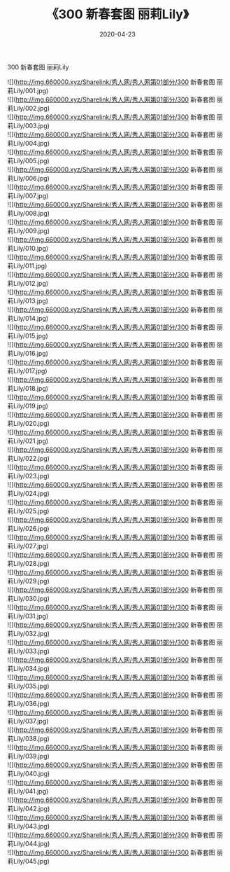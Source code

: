 ﻿---
layout: post
title:  《300 新春套图 丽莉Lily》
date:   2020-04-23
img: http://img.660000.xyz/Sharelink/秀人网/秀人网第01部分/300 新春套图 丽莉Lily/000.jpg
categories: [美女, 清纯, 唯美]
---

300 新春套图 丽莉Lily

  ![](http://img.660000.xyz/Sharelink/秀人网/秀人网第01部分/300 新春套图 丽莉Lily/001.jpg) <br> ![](http://img.660000.xyz/Sharelink/秀人网/秀人网第01部分/300 新春套图 丽莉Lily/002.jpg) <br> ![](http://img.660000.xyz/Sharelink/秀人网/秀人网第01部分/300 新春套图 丽莉Lily/003.jpg) <br> ![](http://img.660000.xyz/Sharelink/秀人网/秀人网第01部分/300 新春套图 丽莉Lily/004.jpg) <br> ![](http://img.660000.xyz/Sharelink/秀人网/秀人网第01部分/300 新春套图 丽莉Lily/005.jpg) <br> ![](http://img.660000.xyz/Sharelink/秀人网/秀人网第01部分/300 新春套图 丽莉Lily/006.jpg) <br> ![](http://img.660000.xyz/Sharelink/秀人网/秀人网第01部分/300 新春套图 丽莉Lily/007.jpg) <br> ![](http://img.660000.xyz/Sharelink/秀人网/秀人网第01部分/300 新春套图 丽莉Lily/008.jpg) <br> ![](http://img.660000.xyz/Sharelink/秀人网/秀人网第01部分/300 新春套图 丽莉Lily/009.jpg) <br> ![](http://img.660000.xyz/Sharelink/秀人网/秀人网第01部分/300 新春套图 丽莉Lily/010.jpg) <br> ![](http://img.660000.xyz/Sharelink/秀人网/秀人网第01部分/300 新春套图 丽莉Lily/011.jpg) <br> ![](http://img.660000.xyz/Sharelink/秀人网/秀人网第01部分/300 新春套图 丽莉Lily/012.jpg) <br> ![](http://img.660000.xyz/Sharelink/秀人网/秀人网第01部分/300 新春套图 丽莉Lily/013.jpg) <br> ![](http://img.660000.xyz/Sharelink/秀人网/秀人网第01部分/300 新春套图 丽莉Lily/014.jpg) <br> ![](http://img.660000.xyz/Sharelink/秀人网/秀人网第01部分/300 新春套图 丽莉Lily/015.jpg) <br> ![](http://img.660000.xyz/Sharelink/秀人网/秀人网第01部分/300 新春套图 丽莉Lily/016.jpg) <br> ![](http://img.660000.xyz/Sharelink/秀人网/秀人网第01部分/300 新春套图 丽莉Lily/017.jpg) <br> ![](http://img.660000.xyz/Sharelink/秀人网/秀人网第01部分/300 新春套图 丽莉Lily/018.jpg) <br> ![](http://img.660000.xyz/Sharelink/秀人网/秀人网第01部分/300 新春套图 丽莉Lily/019.jpg) <br> ![](http://img.660000.xyz/Sharelink/秀人网/秀人网第01部分/300 新春套图 丽莉Lily/020.jpg) <br> ![](http://img.660000.xyz/Sharelink/秀人网/秀人网第01部分/300 新春套图 丽莉Lily/021.jpg) <br> ![](http://img.660000.xyz/Sharelink/秀人网/秀人网第01部分/300 新春套图 丽莉Lily/022.jpg) <br> ![](http://img.660000.xyz/Sharelink/秀人网/秀人网第01部分/300 新春套图 丽莉Lily/023.jpg) <br> ![](http://img.660000.xyz/Sharelink/秀人网/秀人网第01部分/300 新春套图 丽莉Lily/024.jpg) <br> ![](http://img.660000.xyz/Sharelink/秀人网/秀人网第01部分/300 新春套图 丽莉Lily/025.jpg) <br> ![](http://img.660000.xyz/Sharelink/秀人网/秀人网第01部分/300 新春套图 丽莉Lily/026.jpg) <br> ![](http://img.660000.xyz/Sharelink/秀人网/秀人网第01部分/300 新春套图 丽莉Lily/027.jpg) <br> ![](http://img.660000.xyz/Sharelink/秀人网/秀人网第01部分/300 新春套图 丽莉Lily/028.jpg) <br> ![](http://img.660000.xyz/Sharelink/秀人网/秀人网第01部分/300 新春套图 丽莉Lily/029.jpg) <br> ![](http://img.660000.xyz/Sharelink/秀人网/秀人网第01部分/300 新春套图 丽莉Lily/030.jpg) <br> ![](http://img.660000.xyz/Sharelink/秀人网/秀人网第01部分/300 新春套图 丽莉Lily/031.jpg) <br> ![](http://img.660000.xyz/Sharelink/秀人网/秀人网第01部分/300 新春套图 丽莉Lily/032.jpg) <br> ![](http://img.660000.xyz/Sharelink/秀人网/秀人网第01部分/300 新春套图 丽莉Lily/033.jpg) <br> ![](http://img.660000.xyz/Sharelink/秀人网/秀人网第01部分/300 新春套图 丽莉Lily/034.jpg) <br> ![](http://img.660000.xyz/Sharelink/秀人网/秀人网第01部分/300 新春套图 丽莉Lily/035.jpg) <br> ![](http://img.660000.xyz/Sharelink/秀人网/秀人网第01部分/300 新春套图 丽莉Lily/036.jpg) <br> ![](http://img.660000.xyz/Sharelink/秀人网/秀人网第01部分/300 新春套图 丽莉Lily/037.jpg) <br> ![](http://img.660000.xyz/Sharelink/秀人网/秀人网第01部分/300 新春套图 丽莉Lily/038.jpg) <br> ![](http://img.660000.xyz/Sharelink/秀人网/秀人网第01部分/300 新春套图 丽莉Lily/039.jpg) <br> ![](http://img.660000.xyz/Sharelink/秀人网/秀人网第01部分/300 新春套图 丽莉Lily/040.jpg) <br> ![](http://img.660000.xyz/Sharelink/秀人网/秀人网第01部分/300 新春套图 丽莉Lily/041.jpg) <br> ![](http://img.660000.xyz/Sharelink/秀人网/秀人网第01部分/300 新春套图 丽莉Lily/042.jpg) <br> ![](http://img.660000.xyz/Sharelink/秀人网/秀人网第01部分/300 新春套图 丽莉Lily/043.jpg) <br> ![](http://img.660000.xyz/Sharelink/秀人网/秀人网第01部分/300 新春套图 丽莉Lily/044.jpg) <br> ![](http://img.660000.xyz/Sharelink/秀人网/秀人网第01部分/300 新春套图 丽莉Lily/045.jpg) <br>